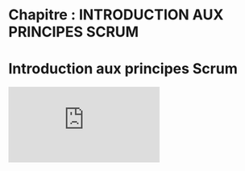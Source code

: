 # Chapitre : INTRODUCTION AUX PRINCIPES SCRUM


# Introduction aux principes Scrum

<iframe allowfullscreen="true" frameborder="0" src="https://www.youtube.com/embed/kvPa5Cnn4wA"></iframe>
